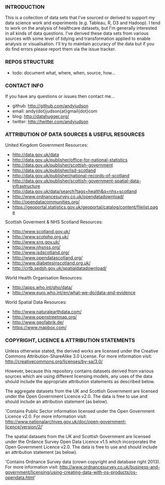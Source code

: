 ### INTRODUCTION

This is a collection of data sets that I've sourced or derived to support my data science work and experiments (e.g. Tableau, R, D3 and Hadoop). I tend to work on the analysis of healthcare datasets, but I'm generally interested in all kinds of data questions. I've derived these data sets from various sources with some level of tidying and transformation applied to enable analysis or visualisation. I'll try to maintain accuracy of the data but if you do find errors please report them via the issue tracker.

### REPOS STRUCTURE

 - todo: document what, where, when, source, how...

### CONTACT INFO

If you have any questions or issues then contact me...

 - github: http://github.com/andyjudson
 - email: andy{dot}judson{at}gmail{dot}com
 - blog: http://datahugger.org/
 - twitter: http://twitter.com/andyjudson

### ATTRIBUTION OF DATA SOURCES & USEFUL RESOURCES

United Kingdom Government Resources:
 - http://data.gov.uk/data
 - http://data.gov.uk/publisher/office-for-national-statistics
 - http://data.gov.uk/publisher/scottish-government
 - http://data.gov.uk/publisher/isd-scotland
 - http://data.gov.uk/publisher/national-records-of-scotland
 - http://data.gov.uk/publisher/scottish-government-spatial-data-infrastructure
 - http://data.gov.uk/data/search?tags=health&q=nhs+scotland
 - http://www.ordnancesurvey.co.uk/opendatadownload/
 - http://opendatacommunities.org/
 - https://geoportal.statistics.gov.uk/geoportal/catalog/content/filelist.page
 
Scottish Goverment & NHS Scotland Resources:
 - http://www.scotland.gov.uk/
 - http://www.scotpho.org.uk/
 - http://www.sns.gov.uk/
 - http://www.nhsnss.org/
 - http://www.isdscotland.org/
 - http://www.opendatascotland.org/
 - http://www.diabetesinscotland.org.uk/
 - http://crtb.sedsh.gov.uk/spatialdatadownload/
 
World Health Organisation Resources:
 - http://apps.who.int/gho/data/
 - http://www.euro.who.int/en/what-we-do/data-and-evidence

World Spatial Data Resources:
 - http://www.naturalearthdata.com/
 - http://www.openstreetmap.org/
 - http://www.geofabrik.de/
 - https://www.mapbox.com/

### COPYRIGHT, LICENCE & ATTRIBUTION STATEMENTS

Unless otherwise stated, the derived works are licensed under the Creative Commons Attribution-ShareAlike 3.0 License. For more information visit: http://creativecommons.org/licenses/by-sa/3.0/

However, because this repository contains datasets derived from various sources which are using different licensing models, any uses of the data should include the appropriate attribution statements as described below.

The aggregate datasets from the UK and Scottish Government are licensed under the Open Government Licence v2.0. The data is free to use and should include an attribution statement (as below).

'Contains Public Sector information licensed under the Open Government Licence v2.0. For more information visit: http://www.nationalarchives.gov.uk/doc/open-government-licence/version/2/'

The spatial datasets from the UK and Scottish Government are licensed under the Ordance Survey Open Data Licence v1.5 which incorporates the Open Government Licence v2.0. The data is free to use and should include an attribution statement (as below).

'Contains Ordnance Survey data (crown copyright and database right 2013). For more information visit: http://www.ordnancesurvey.co.uk/business-and-government/licensing/using-creating-data-with-os-products/os-opendata.html'
